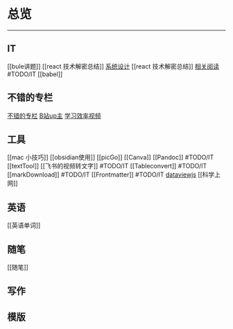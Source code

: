 
# 总览
---

## IT
[[bule讲题]]
[[react 技术解密总结]]
[系统设计](https://github.com/donnemartin/system-design-primer/blob/master/README-zh-Hans.md#%E7%B3%BB%E7%BB%9F%E8%AE%BE%E8%AE%A1%E4%B8%BB%E9%A2%98%E4%BB%8E%E8%BF%99%E9%87%8C%E5%BC%80%E5%A7%8B)
[[react 技术解密总结]]   [相关阅读](https://react.iamkasong.com/)  #TODO/IT
[[babel]]


## 不错的专栏
[不错的专栏](不错的专栏.md)
[B站up主](B站up主.md)
[学习效率视频](学习效率视频.md)


## 工具
[[mac 小技巧]]
[[obsidian使用]]
[[picGo]]
[[Canva]]
[[Pandoc]] #TODO/IT
[[textTool]] 
[[飞书的视频转文字]] #TODO/IT
[[Tableconvert]] #TODO/IT
[[markDownload]] #TODO/IT
[[Frontmatter]] #TODO/IT
[dataviewjs](dataviewjs.md)
[[科学上网]]


## 英语

[[英语单词]]



##  随笔

[[随笔]]


## 写作

## 模版






